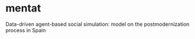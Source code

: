 mentat
======

Data-driven agent-based social simulation: model on the postmodernization process in Spain